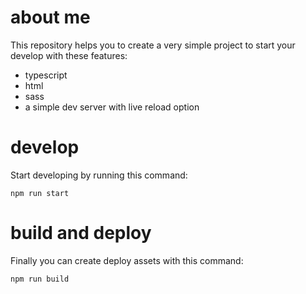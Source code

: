 # about me
This repository helps you to create a very simple project to start your develop with these features:
* typescript
* html
* sass
* a simple dev server with live reload option

# develop
Start developing by running this command:
```
npm run start
```

# build and deploy
Finally you can create deploy assets with this command:
```
npm run build
```